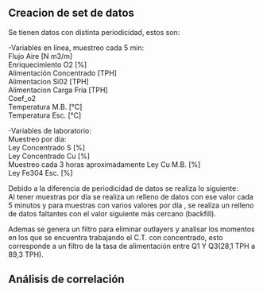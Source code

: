 ## Creacion de set de datos

Se tienen datos con distinta periodicidad, estos son:

-Variables en línea, muestreo cada 5 min:  
Flujo Aire [N m3/m]  
Enriquecimiento O2 [%]  
Alimentación Concentrado [TPH]  
Alimentacion Si02 [TPH]  
Alimentacion Carga Fria [TPH]  
Coef_o2   
Temperatura M.B. [°C]  
Temperatura Esc. [°C]  

-Variables de laboratorio:  
Muestreo por dia:  
Ley Concentrado S [%]  
Ley Concentrado Cu [%]  
Muestreo cada 3 horas aproximadamente
Ley Cu M.B. [%]  
Ley Fe304 Esc. [%]  
 
Debido a la diferencia de periodicidad de datos se realiza lo siguiente:  
Al tener muestras por día se realiza un relleno de datos con ese valor cada 5 minutos y para muestras con varios valores por día , se realiza un relleno de datos faltantes con el valor siguiente más cercano (backfill).

Ademas se genera un filtro para eliminar outlayers y analisar los momentos en los que se encuentra trabajando el C.T. con concentrado, esto corresponde a un filtro de la tasa de alimentación entre Q1 Y Q3(28,1 TPH a 89,3 TPH).

## Análisis de correlación

![]()
